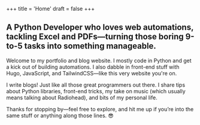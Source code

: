 +++
title = 'Home'
draft = false
+++

## A Python Developer who loves web automations, tackling Excel and PDFs—turning those boring 9-to-5 tasks into something manageable.

Welcome to my portfolio and blog website. I mostly code in Python and get a kick out of building automations. I also dabble in front-end stuff with Hugo, JavaScript, and TailwindCSS—like this very website you're on. 

I write blogs! Just like all those great programmers out there. I share tips about Python libraries, front-end tricks, my take on music (which usually means talking about Radiohead), and bits of my personal life.

Thanks for stopping by—feel free to explore, and hit me up if you’re into the same stuff or anything along those lines. 😎
